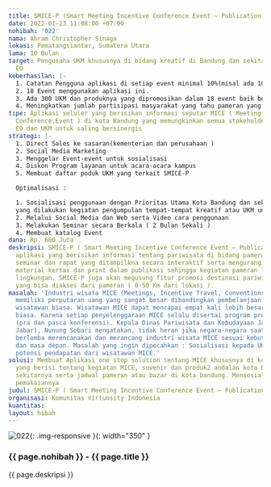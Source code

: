 ```yaml
---
title: SMICE-P (Smart Meeting Incentive Conference Event – Publication)
date: 2022-01-23 11:08:00 +07:00
nohibah: '022'
nama: Abram Christopher Sinaga
lokasi: Pematangsiantar, Sumatera Utara
lama: 10 Bulan
target: Pengusaha UKM khususnya di bidang kreatif di Bandung dan sekitarnya serta
  EO
keberhasilan: |-
  1. Catatan Pengguna aplikasi di setiap event minimal 10%(misal ada 1000 pengunjung yang menggunakan minimal 100 orang ) di awal dan 30% di akhir program
  2. 18 Event menggunakan aplikasi ini.
  3. Ada 300 UKM dan produknya yang dipromosikan dalam 18 event baik berupa gambar atau video roduk atau iklan produk
  4. Meningkatkan jumlah partisipasi masyarakat yang tahu pameran yang disediakan untuk mereka oleh pemerintah( Ukuran, perbandingan pengunjung acara pemerintah yang sama dengan tahun sebelumnya) yaitu minimal 10.000 orang pengguna aplikasi secara keseluruhan
tipe: Aplikasi seluler yang berisikan informasi seputar MICE ( Meeting, Incentive,
  Conference,Event ) di kota Bandung yang memungkinkan semua stakeholder yaitu pemerintah,
  EO dan UKM untuk saling bersinergis
strategi: |-
  1. Direct Sales ke sasaran(kementerian dan perusahaan )
  2. Social Media Marketing
  3. Menggelar Event-event untuk sosialisasi
  4. Diskon Program layanan untuk acara-acara kampus
  5. Membuat daftar poduk UKM yang terkait SMICE-P

  Optimalisasi :

  1. Sosialisasi penggunaan dengan Prioritas Utama Kota Bandung dan sekitarnya (Kab.Bandung,Cimahi,Garut,Tasikmalaya,Ciwidey,Sumedang)
  yang dilakukan kegiatan pengumpulan tempat-tempat kreatif atau UKM untuk dimasukkan ke dalam informasi saat meeting( agar wisatawan MICE lebih tertarik untuk berbelanja ) misal : Saung Mang Udjo, keripik Mak Icih dan Chocodot.
  2. Melalui Social Media dan Web serta Video cara penggunaan
  3. Melakukan Seminar secara Berkala ( 2 Bulan Sekali )
  4. Membuat katalog Event
dana: Rp. 600 Juta
deskripsi: SMICE-P ( Smart Meeting Incentive Conference Event – Publication ) adalah
  aplikasi yang berisikan informasi tentang pariwisata di bidang pameran , konferensi,
  seminar dan rapat yang ditampilkna secara interaktif serta mengurangi penggunaan
  material kertas dan print dalam publikasi sehingga kegiatan pameran lebih ramah
  lingkungan. SMICE-P juga akan megusung fitur promosi destinasi pariwisata dan UKM
  yang bisa diakses dari pameran ( 0-50 Km dari lokasi ).
masalah: 'Industri wisata MICE (Meetings, Incentive Travel, Conventions, dan Exhibitions)
  memiliki perputaran uang yang sangat besar dibandingkan pembelanjaan yang dikeluarkan
  wisatawan biasa. Wisatawan MICE dapat mencapai empat kali lebih besar dari wisatawan
  biasa. Karena setiap penyelenggaraan MICE selalu disertai program pre and post conference
  (pra dan pasca konferensi). Kepala Dinas Pariwisata dan Kebudayaan Jawa Barat (Disparbud
  Jabar), Nunung Sobari mengatakan, tidak heran jika negara-negara saat ini mulai
  berlomba merencanakan dan merancang industri wisata MICE sesuai kebutuhan masa kini
  dan masa depan. Masalah yang ingin dipecahkan : Sosialisasi kepada UKM untuk mengakses
  potensi pendapatan dari wisatawan MICE.'
solusi: Membuat Aplikasi one stop solution tentang MICE khususnya di kota Bandung
  yang berisi tentang kegiatan MICE, suvenir dan produk2 andalan kota Bandung dan
  sekitarnya serta jadwal pameran atau bazar di kota bandung. Mensosialisasikan cara
  pemakaiannya
judul: SMICE-P ( Smart Meeting Incentive Conference Event – Publication )
organisasi: Komunitas Virtuosity Indonesia
kuantitas: 
layout: hibah
---
```


![022](/static/img/hibahcms/022.png){: .img-responsive }{: width="350" }

### {{ page.nohibah }} - {{ page.title }}

{{ page.deskripsi }}
